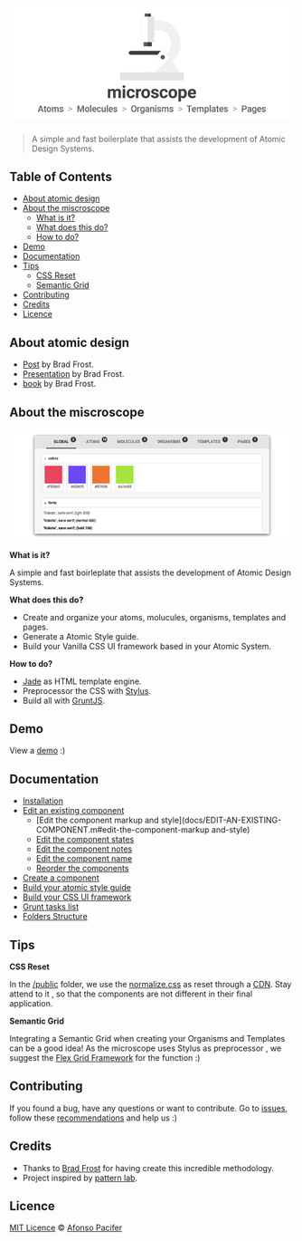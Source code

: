 # ![microscope](docs/img/microscope-cover.png)

> A simple and fast boilerplate that assists the development of Atomic Design Systems.

## Table of Contents
- [About atomic design](#about-atomic-design)
- [About the miscroscope](#about-the-miscroscope)
	- [What is it?](#what-is-it?)
	-	[What does this do?](#what-does-this-do?)
	-	[How to do?](#how-to-do?)
- [Demo](#demo)
- [Documentation](#documentation)
- [Tips](#tips)
	- [CSS Reset](#css-reset)
	- [Semantic Grid](#semantic-grid)
- [Contributing](#contributing)
- [Credits](#credits)
- [Licence](#licence)

## About atomic design
- [Post](http://bradfrost.com/blog/post/atomic-web-design/) by Brad Frost.
- [Presentation](https://vimeo.com/109130093) by Brad Frost.
- [book](https://github.com/bradfrost/atomic-design/) by Brad Frost.

## About the miscroscope

[![microscope view](docs/img/miscroscope-view.png)](http://afonsopacifer.com/demos/microscope/)

**What is it?**

A simple and fast boirleplate that assists the development of Atomic Design Systems.

**What does this do?**

- Create and organize your atoms, molucules, organisms, templates and pages.
- Generate a Atomic Style guide.
- Build your Vanilla CSS UI framework based in your Atomic System.

**How to do?**

- [Jade](http://jade-lang.com/) as HTML template engine.
- Preprocessor the CSS with [Stylus](https://learnboost.github.io/stylus/).
- Build all with [GruntJS](http://gruntjs.com/).

## Demo
View a [demo](http://afonsopacifer.com/demos/microscope/) :)

## Documentation

- [Installation](docs/INSTALLATION.md)
- [Edit an existing component](docs/EDIT-AN-EXISTING-COMPONENT.md)
	- [Edit the component markup and style](docs/EDIT-AN-EXISTING-COMPONENT.m#edit-the-component-markup and-style)
	- [Edit the component states](docs/EDIT-AN-EXISTING-COMPONENT.m#edit-the-component-states)
	- [Edit the component notes](docs/EDIT-AN-EXISTING-COMPONENT.m#edit-the-component-notes)
	- [Edit the component name](docs/EDIT-AN-EXISTING-COMPONENT.m#edit-the-component-name)
	- [Reorder the components](docs/EDIT-AN-EXISTING-COMPONENT.m#reorder-the-components)
- [Create a component](docs/CREATE-A-COMPONENT.md)
- [Build your atomic style guide](docs/BUILD-YOUR-ATOMIC-STYLE-GUIDE.md)
- [Build your CSS UI framework](docs/BUILD-YOUR-CSS-UI-FRAMEWORK.md)
- [Grunt tasks list](docs/GRUNT-TASKS-LIST.md)
- [Folders Structure](docs/FOLDERS-STRUCTURE.md)

## Tips

**CSS Reset**

In the [/public]() folder, we use the [normalize.css](http://necolas.github.io/normalize.css/) as reset through a [CDN](http://cdnjs.com/libraries/normalize).
Stay attend to it , so that the components are not different in their final application.

**Semantic Grid**

Integrating a Semantic Grid when creating your Organisms and Templates can be a good idea! As the microscope uses Stylus as preprocessor , we suggest the [Flex Grid Framework](http://flexgridframework.com/) for the function :)

## Contributing
If you found a bug, have any questions or want to contribute.
Go to [issues](), follow these [recommendations](CONTRIBUTING.md) and help us :)

## Credits
- Thanks to [Brad Frost](https://github.com/bradfrost) for having create this incredible methodology.
- Project inspired by [pattern lab](http://patternlab.io/).

## Licence

[MIT Licence](LICENCE.md) © [Afonso Pacifer](https://github.com/afonsopacifer)
